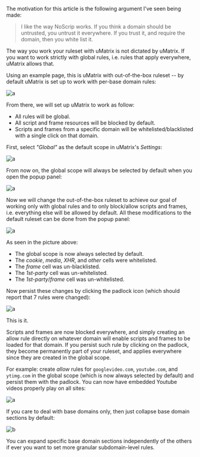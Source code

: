 The motivation for this article is the following argument I've seen being made:

>  I like the way NoScrip works. If you think a domain should be untrusted, you untrust it everywhere. If you trust it, and require the domain, then you white list it.

The way you work your ruleset with uMatrix is not dictated by uMatrix. If you want to work strictly with global rules, i.e. rules that apply everywhere, uMatrix allows that.

Using an example page, this is uMatrix with out-of-the-box ruleset -- by default uMatrix is set up to work with per-base domain rules:

![a](https://user-images.githubusercontent.com/585534/33240862-77db100a-d28b-11e7-8e51-416ea0e5cafb.png)

From there, we will set up uMatrix to work as follow:

- All rules will be global.
- All script and frame resources will be blocked by default.
- Scripts and frames from a specific domain will be whitelisted/blacklisted with a single click on that domain.

First, select _"Global"_ as the default scope in uMatrix's _Settings_:

![a](https://user-images.githubusercontent.com/585534/33240881-f5903c8c-d28b-11e7-85d4-f849abb9d405.png)

From now on, the global scope will always be selected by default when you open the popup panel:

![a](https://user-images.githubusercontent.com/585534/33240893-5c192c48-d28c-11e7-89b4-70fb14318887.png)

Now we will change the out-of-the-box ruleset to achieve our goal of working only with global rules and to only block/allow scripts and frames, i.e. everything else will be allowed by default. All these modifications to the default ruleset can be done from the popup panel:

![a](https://user-images.githubusercontent.com/585534/33240946-eaab32d0-d28c-11e7-87bb-297d68d78b2c.png)

As seen in the picture above:

- The global scope is now always selected by default.
- The _cookie_, _media_, _XHR_, and _other_ cells were whitelisted.
- The _frame_ cell was un-blacklisted.
- The _1st-party_ cell was un-whitelisted.
- The _1st-party_/_frame_ cell was un-whitelisted.

Now persist these changes by clicking the padlock icon (which should report that 7 rules were changed):

![a](https://user-images.githubusercontent.com/585534/33241002-c12b7ffe-d28d-11e7-9af3-b9e78891aa70.png)

This is it.

Scripts and frames are now blocked everywhere, and simply creating an allow rule directly on whatever domain will enable scripts and frames to be loaded for that domain. If you persist such rule by clicking on the padlock, they become permanently part of your ruleset, and applies everywhere since they are created in the global scope.

For example: create _allow_ rules for `googlevideo.com`, `youtube.com`, and `ytimg.com` in the global scope (which is now always selected by default) and persist them with the padlock. You can now have embedded Youtube videos properly play on all sites:

![a](https://user-images.githubusercontent.com/585534/33243521-10796aee-d2b6-11e7-9a44-ab77142f9cc7.png)

If you care to deal with base domains only, then just collapse base domain sections by default:


![b](https://user-images.githubusercontent.com/585534/33243544-55dbe30a-d2b6-11e7-9418-46148d3ca41b.png)

You can expand specific base domain sections independently of the others if ever you want to set more granular subdomain-level rules.